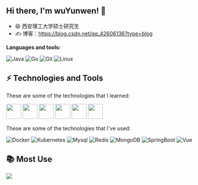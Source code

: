 <div>
  <img src="https://github-readme-stats.vercel.app/api?username=Ostrich5yw&show_icons=true" alt="" align="right" style="margin-bottom: 20px;" />
</div>


## Hi there, I'm wuYunwen! 👋

- 😄 西安理工大学硕士研究生
- ✍️ 博客：https://blog.csdn.net/qq_42606136?type=blog


**Languages and tools:**  

![Java](https://img.shields.io/badge/-Java-green?style=flat-square&logo=java)
![Go](https://img.shields.io/badge/-Go-blue?style=flat-square&logo=go)
![Git](https://img.shields.io/badge/-Git-yellow?style=flat-square&logo=git)
![Linux](https://img.shields.io/badge/-Linux-E04E39?style=flat-square&logo=linux)

## ⚡ Technologies and Tools

These are some of the technologies that I learned:

<code><img height="40" src="https://userblink.csdnimg.cn/20220509/qq_42606136/pic/dcf19f5bc243e46ad44f583928a68201-2.jpg"></code>
<code><img height="40" src="https://userblink.csdnimg.cn/20220509/qq_42606136/pic/6e8de44a30df838028ce334faa6a4b4e-4.jpg"></code>
<code><img height="40" src="https://userblink.csdnimg.cn/20220509/qq_42606136/pic/37bb93f3ab7d031456efaaee64324ec3-5.jpg"></code>
<code><img height="40" src="https://userblink.csdnimg.cn/20220509/qq_42606136/pic/4610f9ad4ef5caa6fabde9ab8221f8f8-3.jpg"></code>
<code><img height="40" src="https://userblink.csdnimg.cn/20220509/qq_42606136/pic/be1b493da875eff87adef72fd23d79c6-1.jpg"></code>
<code><img height="40" src="https://userblink.csdnimg.cn/20220509/qq_42606136/pic/e4843d424d2a81ac840407aa7ddd08e4-0.jpg"></code>


These are some of the technologies that I've used:


![Docker](https://img.shields.io/badge/-Docker-326CE5?style=flat-square&logo=docker)
![Kubernetes](https://img.shields.io/badge/-Kubernetes-green?style=flat-square&logo=Kubernetes)
![Mysql](https://img.shields.io/badge/-Mysql-orange?style=flat-square&logo=Mysql)
![Redis](https://img.shields.io/badge/-Redis-blue?style=flat-square&logo=Redis)
![MongoDB](https://img.shields.io/badge/-MongoDB-red?style=flat-square&logo=mongodb)
![SpringBoot](https://img.shields.io/badge/-SpringBoot-7360F2?style=flat-square&logo=springboot)
![Vue](https://img.shields.io/badge/-Vue-ED2761?style=flat-square&logo=vue.js)



## 📚 Most Use

<div>
  <img src="https://github-readme-stats.vercel.app/api/top-langs/?username=Ostrich5yw&layout=compact"   style="margin-bottom: 20px;" />
</div>
